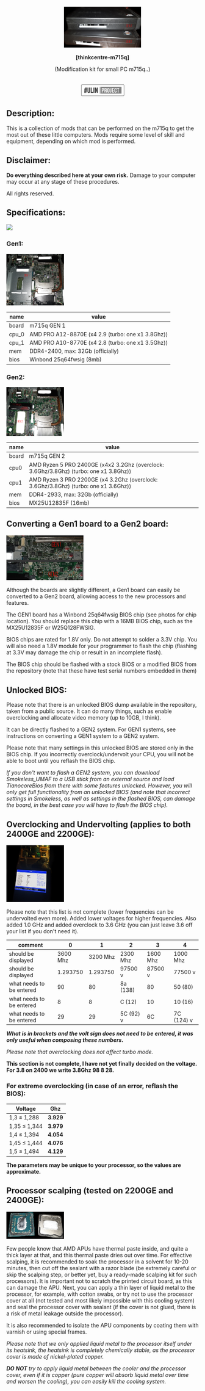 <div id="header" align="center">

<p align="center"><img src="./img/model_list0.jpg" width="40%"></img></p>

  <b>[thinkcentre-m715q]</b>
  
  (Modification kit for small PC m715q..)
  </br></br>
<div id="badges">
  <a href="https://github.com/denisandroid">
    <img src="https://github.com/UlinProject/img/blob/main/short_32/uproject.png?raw=true" alt="uproject"/>
  </a>
</div>
</div>

## Description:
This is a collection of mods that can be performed on the m715q to get the most out of these little computers. Mods require some level of skill and equipment, depending on which mod is performed.

## Disclaimer:
<b>Do everything described here at your own risk.</b> Damage to your computer may occur at any stage of these procedures.

All rights reserved.

## Specifications:

<b><img src="./img/model_list1.jpg" width="30%"></img></b>

### Gen1:

<b><img src="./img/gen1.jpg" width="30%"></img></b>

| name | value |
| ---- | ----- |
| board | m715q GEN 1 |
| cpu_0 | AMD PRO A12-8870E (x4 2.9 (turbo: one x1 3.8Ghz)) |
| cpu_1 | AMD PRO A10-8770E (x4 2.8 (turbo: one x1 3.5Ghz)) |
| mem | DDR4-2400, max: 32Gb (officially) |
| bios | Winbond 25q64fwsig (8mb) |

### Gen2:

<b><img src="./img/gen2.jpg" width="30%"></img></b>

| name | value |
| ---- | ----- |
| board | m715q GEN 2 |
| cpu0 | AMD Ryzen 5 PRO 2400GE (x4x2 3.2Ghz (overclock: 3.6Ghz/3.8Ghz) (turbo: one x1 3.8Ghz)) |
| cpu1 | AMD Ryzen 3 PRO 2200GE (x4 3.2Ghz (overclock: 3.6Ghz/3.8Ghz) (turbo: one x1 3.6Ghz)) |
| mem | DDR4-2933, max: 32Gb (officially) |
| bios | MX25U12835F (16mb) |

## Converting a Gen1 board to a Gen2 board:

<b><img src="./img/convert.jpg" width="40%"></img></b>

Although the boards are slightly different, a Gen1 board can easily be converted to a Gen2 board, allowing access to the new processors and features.

The GEN1 board has a Winbond 25q64fwsig BIOS chip (see photos for chip location). You should replace this chip with a 16MB BIOS chip, such as the MX25U12835F or W25Q128FWSIG.

BIOS chips are rated for 1.8V only. Do not attempt to solder a 3.3V chip. You will also need a 1.8V module for your programmer to flash the chip (flashing at 3.3V may damage the chip or result in an incomplete flash).

The BIOS chip should be flashed with a stock BIOS or a modified BIOS from the repository (note that these have test serial numbers embedded in them)

## Unlocked BIOS:
Please note that there is an unlocked BIOS dump available in the repository, taken from a public source. It can do many things, such as enable overclocking and allocate video memory (up to 10GB, I think).

It can be directly flashed to a GEN2 system. For GEN1 systems, see instructions on converting a GEN1 system to a GEN2 system.

Please note that many settings in this unlocked BIOS are stored only in the BIOS chip. If you incorrectly overclock/undervolt your CPU, you will not be able to boot until you reflash the BIOS chip.

<i>If you don't want to flash a GEN2 system, you can download Smokeless_UMAF to a USB stick from an external source and load TianocoreBios from there with some features unlocked. However, you will only get full functionality from an unlocked BIOS (and note that incorrect settings in Smokeless, as well as settings in the flashed BIOS, can damage the board, in the best case you will have to flash the BIOS chip).</i>

## Overclocking and Undervolting (applies to both 2400GE and 2200GE):

<b><img src="./img/overclock.jpg" width="30%"></img></b>

Please note that this list is not complete (lower frequencies can be undervolted even more).
Added lower voltages for higher frequencies. Also added 1.0 GHz and added overclock to 3.6 GHz (you can just leave 3.6 off your list if you don't need it).

| comment                | 0|        1|        2|         3|          4|
| -----------------------| --------| --------| --------|  --------|   --------|
| should be displayed      |3600 Mhz| 3200 Mhz| 2300 Mhz|  1600 Mhz | 1000 Mhz |
| should be displayed      |1.293750| 1.293750 | 97500 v|   87500 v |  77500 v |
| what needs to be entered |90|       80|       8a (138)|  80 |       50 (80) |
| what needs to be entered |8|        8|        C (12)|    10 |       10 (16) |
| what needs to be entered |29|       29|       5C (92) v| 6C |       7C (124) v |

<b><i>What is in brackets and the volt sign does not need to be entered, it was only useful when composing these numbers.</i></b>

<i>Please note that overclocking does not affect turbo mode.</i>

<b>This section is not complete, I have not yet finally decided on the voltage. For 3.8 on 2400 we write 3.8Ghz 98 8 28.</b>

### For extreme overclocking (in case of an error, reflash the BIOS):

| Voltage | Ghz |
| ------- | --- |
| 1,3 ≤ 1,288 | <b>3.929</b> |
| 1,35 ≤ 1,344 | <b>3.979</b> |
| 1,4 ≤ 1,394 | <b>4.054</b> |
| 1,45 ≤ 1,444 | <b>4.076</b> |
| 1,5 ≤ 1,494 | <b>4.129</b> |

<b>The parameters may be unique to your processor, so the values ​​are approximate.</b>

## Processor scalping (tested on 2200GE and 2400GE):

<b><img src="./img/cpu_scalping.jpg" width="30%"></img></b>

Few people know that AMD APUs have thermal paste inside, and quite a thick layer at that, and this thermal paste dries out over time. For effective scalping, it is recommended to soak the processor in a solvent for 10-20 minutes, then cut off the sealant with a razor blade (be extremely careful or skip the scalping step, or better yet, buy a ready-made scalping kit for such processors). It is important not to scratch the printed circuit board, as this can damage the APU. Next, you can apply a thin layer of liquid metal to the processor, for example, with cotton swabs, or try not to use the processor cover at all (not tested and most likely impossible with this cooling system) and seal the processor cover with sealant (if the cover is not glued, there is a risk of metal leakage outside the processor).

It is also recommended to isolate the APU components by coating them with varnish or using special frames.

<i>Please note that we only applied liquid metal to the processor itself under its heatsink, the heatsink is completely chemically stable, as the processor cover is made of nickel-plated copper.</i>

<i><b>DO NOT</b> try to apply liquid metal between the cooler and the processor cover, even if it is copper (pure copper will absorb liquid metal over time and worsen the cooling), you can easily kill the cooling system.</i>













